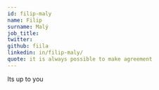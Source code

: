 ```yaml
---
id: filip-maly
name: Filip
surname: Malý
job_title: 
twitter: 
github: fiila
linkedin: in/filip-maly/
quote: it is always possible to make agreement
---
```


Its up to you 
